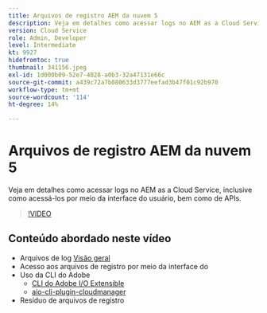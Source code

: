 ```yaml
---
title: Arquivos de registro AEM da nuvem 5
description: Veja em detalhes como acessar logs no AEM as a Cloud Service, inclusive como acessá-los por meio da interface do usuário, bem como de APIs.
version: Cloud Service
role: Admin, Developer
level: Intermediate
kt: 9927
hidefromtoc: true
thumbnail: 341156.jpeg
exl-id: 1d000b09-52e7-4828-a0b3-32a47131e66c
source-git-commit: a439c72a7b080633d3777eefad3b47f01c92b970
workflow-type: tm+mt
source-wordcount: '114'
ht-degree: 14%

---
```


# Arquivos de registro AEM da nuvem 5

Veja em detalhes como acessar logs no AEM as a Cloud Service, inclusive como acessá-los por meio da interface do usuário, bem como de APIs.

>[!VIDEO](https://video.tv.adobe.com/v/341156?quality=12&learn=on)

## Conteúdo abordado neste vídeo

+ Arquivos de log [Visão geral](https://experienceleague.adobe.com/docs/experience-manager-learn/cloud-service/debugging/debugging-aem-as-a-cloud-service/logs.html?lang=pt-BR)
+ Acesso aos arquivos de registro por meio da interface do
+ Uso da CLI do Adobe
   + [CLI do Adobe I/O Extensible](https://github.com/adobe/aio-cli)
   + [aio-cli-plugin-cloudmanager](https://github.com/adobe/aio-cli-plugin-cloudmanager/blob/main/README.md)
+ Resíduo de arquivos de registro